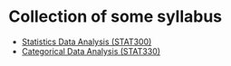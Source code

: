 # Collection of some syllabus

- [Statistics Data Analysis (STAT300)](https://github.com/therimalaya/syllabus/blob/master/STAT300.org)
- [Categorical Data Analysis (STAT330)](https://github.com/therimalaya/syllabus/blob/master/STAT330.org)
